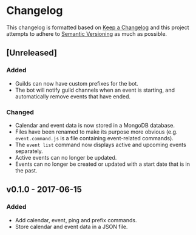 # Changelog

This changelog is formatted based on [Keep a Changelog](http://keepachangelog.com/) and this project attempts to adhere to [Semantic Versioning](http://semver.org) as much as possible.

## [Unreleased]

### Added

- Guilds can now have custom prefixes for the bot.
- The bot will notify guild channels when an event is starting, and automatically remove events that have ended.

### Changed

- Calendar and event data is now stored in a MongoDB database.
- Files have been renamed to make its purpose more obvious (e.g. `event.command.js` is a file containing event-related commands).
- The `event list` command now displays active and upcoming events separately.
- Active events can no longer be updated.
- Events can no longer be created or updated with a start date that is in the past.

## v0.1.0 - 2017-06-15

### Added

- Add calendar, event, ping and prefix commands.
- Store calendar and event data in a JSON file.